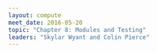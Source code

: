 ```yaml
---
layout: compute
meet_date: 2016-05-20
topic: "Chapter 8: Modules and Testing"
leaders: "Skylar Wyant and Colin Pierce"
---
```


